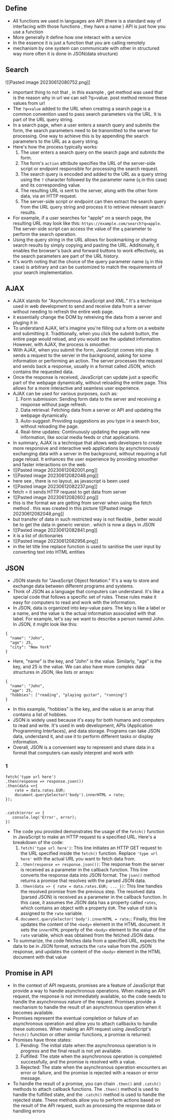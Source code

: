 ## Define
- All functions we used in languages are API (there is a standard way of interfacing with those functions , they have a name ) API is just how you use a function
- More generally it define how one interact with a service
- In the essence it is just a function that you are calling remotely 
- mechanism by one system can communicate with other in structured way more often it is done in JSON(data structure)
## Search
![[Pasted image 20230612080752.png]]
- important thing to not that , in this example , get method was used that is the reason why in url we can sell ?q=value. post method remove these values from url
- The `?q=value` added to the URL when creating a search page is a common convention used to pass search parameters via the URL. It is part of the URL query string.
- In a search page, when a user enters a search query and submits the form, the search parameters need to be transmitted to the server for processing. One way to achieve this is by appending the search parameters to the URL as a query string.
- Here's how the process typically works:
	1. The user enters a search query on the search page and submits the form.
	2. The form's `action` attribute specifies the URL of the server-side script or endpoint responsible for processing the search request.
	3. The search query is encoded and added to the URL as a query string using the `?` character followed by the parameter name (`q` in this case) and its corresponding value.
	4. The resulting URL is sent to the server, along with the other form data, via an HTTP request.
	5. The server-side script or endpoint can then extract the search query from the URL query string and process it to retrieve relevant search results.
- For example, if a user searches for "apple" on a search page, the resulting URL may look like this: `https://example.com/search?q=apple`. The server-side script can access the value of the `q` parameter to perform the search operation.
- Using the query string in the URL allows for bookmarking or sharing search results by simply copying and pasting the URL. Additionally, it enables the browser's back and forward buttons to work effectively, as the search parameters are part of the URL history.
- It's worth noting that the choice of the query parameter name (`q` in this case) is arbitrary and can be customized to match the requirements of your search implementation.
## AJAX 
- AJAX stands for "Asynchronous JavaScript and XML." It's a technique used in web development to send and receive data from a server without needing to refresh the entire web page.
- it essentially change the DOM by retreiving the data from a server and pluging it in
- To understand AJAX, let's imagine you're filling out a form on a website and submitting it. Traditionally, when you click the submit button, the entire page would reload, and you would see the updated information. However, with AJAX, the process is smoother.
- With AJAX, when you submit the form, JavaScript comes into play. It sends a request to the server in the background, asking for some information or performing an action. The server processes the request and sends back a response, usually in a format called JSON, which contains the requested data.
- Once the response is received, JavaScript can update just a specific part of the webpage dynamically, without reloading the entire page. This allows for a more interactive and seamless user experience.
- AJAX can be used for various purposes, such as:
	1. Form submission: Sending form data to the server and receiving a response without page refresh.
	2. Data retrieval: Fetching data from a server or API and updating the webpage dynamically.
	3. Auto-suggest: Providing suggestions as you type in a search box, without reloading the page.
	4. Real-time updates: Continuously updating the page with new information, like social media feeds or chat applications.
- In summary, AJAX is a technique that allows web developers to create more responsive and interactive web applications by asynchronously exchanging data with a server in the background, without requiring a full page reload. It enhances the user experience by providing smoother and faster interactions on the web.
- ![[Pasted image 20230612082001.png]]
- ![[Pasted image 20230612082048.png]]
- here see , there is no layout, as javascript is been used
- ![[Pasted image 20230612082237.png]]
- fetch = it sends HTTP request  to get data from server 
- ![[Pasted image 20230612082602.png]]
- this is the format we are getting from server when using the fetch method . this was created in this picture ![[Pasted image 20230612082048.png]]
- but transfer of data in such restricted way is not flexible , better would be to get the data in generic version . which is now a days in JSON
- ![[Pasted image 20230612082841.png]]
- it is a list of dictionaries
- ![[Pasted image 20230612082956.png]]
- in the let title line replace function is used to sanitise the user input by converting text into HTML entities

## JSON
- JSON stands for "JavaScript Object Notation." It's a way to store and exchange data between different programs and systems.
- Think of JSON as a language that computers can understand. It's like a special code that follows a specific set of rules. These rules make it easy for computers to read and work with the information.
- In JSON, data is organized into key-value pairs. The key is like a label or a name, and the value is the actual information associated with that label. For example, let's say we want to describe a person named John. In JSON, it might look like this:
```
{
  "name": "John",
  "age": 25,
  "city": "New York"
}
```
- Here, "name" is the key, and "John" is the value. Similarly, "age" is the key, and 25 is the value. We can also have more complex data structures in JSON, like lists or arrays:
```
{
  "name": "John",
  "age": 25,
  "hobbies": ["reading", "playing guitar", "running"]
}

```
- In this example, "hobbies" is the key, and the value is an array that contains a list of hobbies. 
- JSON is widely used because it's easy for both humans and computers to read and write. It's used in web development, APIs (Application Programming Interfaces), and data storage. Programs can take JSON data, understand it, and use it to perform different tasks or display information.
- Overall, JSON is a convenient way to represent and share data in a format that computers can easily interpret and work with

### 1
```
fetch('type url here')
.then(response => response.json())
.then(data =>{
    rate = data.rates.EUR;
    document.querySelector('body').innerHTML = rate;
});


.catch(error => {
   console.log('Error', error);
})
```
-   The code you provided demonstrates the usage of the `fetch()` function in JavaScript to make an HTTP request to a specified URL. Here's a breakdown of the code:
	1. `fetch('type url here')`: This line initiates an HTTP GET request to the URL specified inside the `fetch()` function. Replace `'type url here'` with the actual URL you want to fetch data from.
	2. `.then(response => response.json())`: The response from the server is received as a parameter in the callback function. This line converts the response data into JSON format. The `json()` method returns a promise that resolves with the parsed JSON data.
	3. `.then(data => { rate = data.rates.EUR; ... })`: This line handles the resolved promise from the previous step. The resolved data (parsed JSON) is received as a parameter in the callback function. In this case, it assumes the JSON data has a property called `rates`, which contains an object with a property `EUR`. The value of `EUR` is assigned to the `rate` variable.
	4. `document.querySelector('body').innerHTML = rate;`: Finally, this line updates the content of the `<body>` element in the HTML document. It sets the `innerHTML` property of the `<body>` element to the value of the `rate` variable, which was obtained from the fetched JSON data. 
- To summarize, the code fetches data from a specified URL, expects the data to be in JSON format, extracts the `rate` value from the JSON response, and updates the content of the `<body>` element in the HTML document with that value

## Promise in API
- In the context of API requests, promises are a feature of JavaScript that provide a way to handle asynchronous operations. When making an API request, the response is not immediately available, so the code needs to handle the asynchronous nature of the request. Promises provide a mechanism to handle the result of an asynchronous operation when it becomes available.
- Promises represent the eventual completion or failure of an asynchronous operation and allow you to attach callbacks to handle these outcomes. When making an API request using JavaScript's `fetch()` function or other similar functions, a promise is returned.
- Promises have three states:
	1. Pending: The initial state when the asynchronous operation is in progress and the final result is not yet available.
	2. Fulfilled: The state when the asynchronous operation is completed successfully, and the promise is resolved with a value.
	3. Rejected: The state when the asynchronous operation encounters an error or failure, and the promise is rejected with a reason or error message.
- To handle the result of a promise, you can chain `.then()` and `.catch()` methods to attach callback functions. The `.then()` method is used to handle the fulfilled state, and the `.catch()` method is used to handle the rejected state. These methods allow you to perform actions based on the result of the API request, such as processing the response data or handling errors
